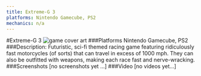 ```yaml
---
title: Extreme-G 3
platforms: Nintendo Gamecube, PS2
mechanics: n/a
---
```

#Extreme-G 3
![game cover art](//images.igdb.com/igdb/image/upload/t_cover_big/ma90ozuusygqkrceeuqm.jpg "Logo Title Text 1")
###Platforms
Nintendo Gamecube, PS2
###Description:
Futuristic, sci-fi themed racing game featuring ridiculously fast motorcycles (of sorts) that can travel in excess of 1000 mph. They can also be outfitted with weapons, making each race fast and nerve-wracking.
###Screenshots
[no screenshots yet ...]
###Video
[no videos yet...]
